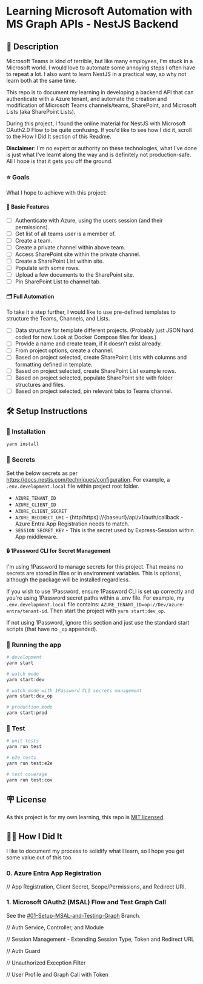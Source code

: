 # Learning Microsoft Automation with MS Graph APIs - NestJS Backend

## 📖 Description

Microsoft Teams is kind of terrible, but like many employees, I'm stuck in a Microsoft world.
I would love to automate some annoying steps I often have to repeat a lot.
I also want to learn NestJS in a practical way, so why not learn both at the same time.

This repo is to document my learning in developing a backend API that can authenticate with a Azure tenant, and automate the creation and modification of Microsoft Teams channels/teams, SharePoint, and Microsoft Lists (aka SharePoint Lists).

During this project, I found the online material for NestJS with Microsoft OAuth2.0 Flow to be quite confusing.
If you'd like to see how I did it, scroll to the How I Did It section of this Readme.

**Disclaimer**: I'm no expert or authority on these technologies, what I've done is just what I've learnt along the way and is definitely not production-safe. All I hope is that it gets you off the ground.

### ⭐ Goals

What I hope to achieve with this project:

#### 📝 Basic Features

- [ ] Authenticate with Azure, using the users session (and their permissions).
- [ ] Get list of all teams user is a member of.
- [ ] Create a team.
- [ ] Create a private channel within above team.
- [ ] Access SharePoint site within the private channel.
- [ ] Create a SharePoint List within site.
- [ ] Populate with some rows.
- [ ] Upload a few documents to the SharePoint site.
- [ ] Pin SharePoint List to channel tab.

#### 🗂️ Full Automation

To take it a step further, I would like to use pre-defined templates to structure the Teams, Channels, and Lists.

- [ ] Data structure for template different projects. (Probably just JSON hard coded for now. Look at Docker Compose files for ideas.)
- [ ] Provide a name and create team, if it doesn't exist already.
- [ ] From project options, create a channel.
- [ ] Based on project selected, create SharePoint Lists with columns and formatting defined in template.
- [ ] Based on project selected, create SharePoint List example rows.
- [ ] Based on project selected, populate SharePoint site with folder structures and files.
- [ ] Based on project selected, pin relevant tabs to Teams channel.

## 🛠️ Setup Instructions

### 🔧 Installation

```bash
yarn install
```

### 🔑 Secrets

Set the below secrets as per <https://docs.nestjs.com/techniques/configuration>. For example, a `.env.development.local` file within project root folder.

- `AZURE_TENANT_ID`
- `AZURE_CLIENT_ID`
- `AZURE_CLIENT_SECRET`
- `AZURE_REDIRECT_URI` - {http/https}://{baseurl}/api/v1/auth/callback - Azure Entra App Registration needs to match.
- `SESSION_SECRET_KEY` - This is the secret used by Express-Session within App middleware.

#### 🔒 1Password CLI for Secret Management

I'm using 1Password to manage secrets for this project. That means no secrets are stored in files or in environment variables. This is optional, although the package will be installed regardless.

If you wish to use 1Password, ensure 1Password CLI is set up correctly and you're using 1Password secret paths within a .env file. For example, my `.env.development.local` file contains: `AZURE_TENANT_ID=op://Dev/azure-entra/tenant-id`.
Then start the project with `yarn start:dev_op`.

If not using 1Password, ignore this section and just use the standard start scripts (that have no `_op` appended).

### 🏃 Running the app

```bash
# development
yarn start

# watch mode
yarn start:dev

# watch mode with 1Password CLI secrets management 
yarn start:dev_op

# production mode
yarn start:prod
```

### 🔨 Test

```bash
# unit tests
yarn run test

# e2e tests
yarn run test:e2e

# test coverage
yarn run test:cov
```

## 🪧 License

As this project is for my own learning, this repo is [MIT licensed](LICENSE).

## 🧑‍🏫 How I Did It

I like to document my process to solidify what I learn, so I hope you get some value out of this too.

### 0. Azure Entra App Registration

// App Registration, Client Secret, Scope/Permissions, and Redirect URI.

### 1. Microsoft OAuth2 (MSAL) Flow and Test Graph Call

See the [#01-Setup-MSAL-and-Testing-Graph](https://github.com/nickjfrench/ms-automation-graph-nestjs/tree/01-Setup-MSAL-and-Testing-Graph) Branch.

// Auth Service, Controller, and Module

// Session Management - Extending Session Type, Token and Redirect URL

// Auth Guard

// Unauthorized Exception Filter

// User Profile and Graph Call with Token
